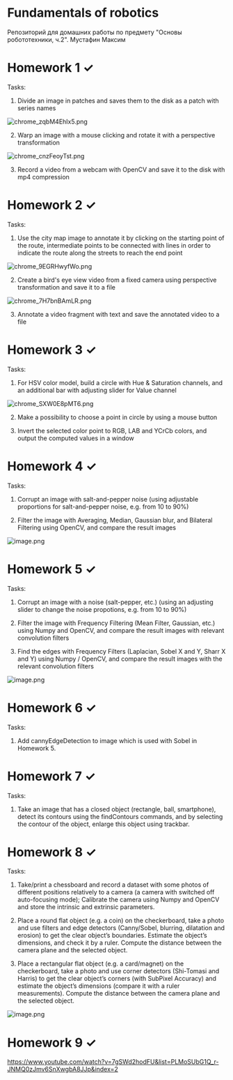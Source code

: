 # Fundamentals of robotics

Репозиторий для домашних работы по предмету "Основы робототехники, ч.2". Мустафин Максим

# Homework 1 &#10003;

Tasks:
1) Divide an image in patches and saves them to the disk as a patch with series names

![chrome_zqbM4EhIx5.png](./Images/Homework1-1.png)

2) Warp an image with a mouse clicking and rotate it with a perspective transformation

![chrome_cnzFeoyTst.png](./Images/Homework1-2.png)

3) Record a video from a webcam with OpenCV and save it to the disk with mp4 compression

# Homework 2 &#10003;

Tasks:

1) Use the city map image to annotate it by clicking on the starting point of the route, intermediate points
to be connected with lines in order to indicate the route along the streets to reach the end point 

![chrome_9EGRHwyfWo.png](./Images/Homework2-1.png)

2) Create a bird's eye view video from a fixed camera using perspective transformation and save it to a file

![chrome_7H7bnBAmLR.png](./Images/Homework2-2.png)

3) Annotate a video fragment with text and save the annotated video to a file

# Homework 3 &#10003;

Tasks:
1) For HSV color model, build a circle with Hue & Saturation channels, and an additional bar with adjusting slider for Value
channel

![chrome_SXW0E8pMT6.png](./Images/Homework3-1.png)

2) Make a possibility to choose a point in circle by using a mouse button

3) Invert the selected color point to RGB, LAB and YCrCb colors, and output the computed values in a window

# Homework 4 &#10003;

Tasks:
1) Corrupt an image with salt-and-pepper noise (using adjustable proportions for salt-and-pepper noise, e.g. from 10 to 90%)

2) Filter the image with Averaging, Median, Gaussian blur, and Bilateral Filtering using OpenCV, and compare the result images 

![image.png](./Images/Homework4-1.png)

# Homework 5 &#10003;

Tasks:
1) Corrupt an image with a noise (salt-pepper, etc.) (using an adjusting slider to change the noise propotions, e.g. from 10 to 90%)

2) Filter the image with Frequency Filtering (Mean Filter, Gaussian, etc.) using Numpy and OpenCV, and compare the result
images with relevant convolution filters

3) Find the edges with Frequency Filters (Laplacian, Sobel X and Y, Sharr X and Y) using Numpy / OpenCV, and compare the
result images with the relevant convolution filters 

![image.png](./Images/Homework5-1.png)

# Homework 6 &#10003;

Tasks:
1) Add cannyEdgeDetection to image which is used with Sobel in Homework 5.

# Homework 7 &#10003;

Tasks:
1) Take an image that has a closed object (rectangle, ball, smartphone), detect its contours using the findContours commands, and by selecting the contour of the object, enlarge this object using trackbar.

# Homework 8 &#10003;

Tasks:
1) Take/print a chessboard and record a dataset with some photos of different positions relatively to a camera (a camera with
switched off auto-focusing mode); Calibrate the camera using Numpy and OpenCV and store the intrinsic and extrinsic
parameters.

2) Place a round flat object (e.g. a coin) on the checkerboard, take a photo and use filters and edge detectors (Canny/Sobel,
blurring, dilatation and erosion) to get the clear object’s boundaries. Estimate the object’s dimensions, and check it by a ruler.
Compute the distance between the camera plane and the selected object.

3) Place a rectangular flat object (e.g. a card/magnet) on the checkerboard, take a photo and use corner detectors (Shi-Tomasi
and Harris) to get the clear object’s corners (with SubPixel Accuracy) and estimate the object’s dimensions (compare it with a
ruler measurements). Compute the distance between the camera plane and the selected object.

![image.png](./Images/Homework8.png)

# Homework 9 &#10003;

https://www.youtube.com/watch?v=7gSWd2hodFU&list=PLMoSUbG1Q_r-JNMQ0zJmv6SnXwgbA8JJp&index=2
